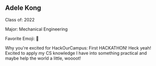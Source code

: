 ## Adele Kong

Class of: 2022

Major: Mechanical Engineering

Favorite Emoji: 😤

Why you're excited for HackOurCampus: First HACKATHON! Heck yeah! Excited to apply
my CS knowledge I have into something practical and maybe help the world a little,
woooot!
